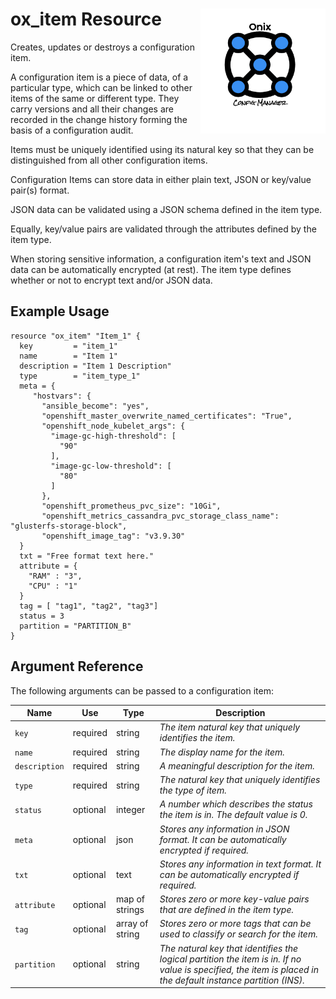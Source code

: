 # ox_item Resource <img src="../../../docs/pics/ox.png" width="200" height="200" align="right">

Creates, updates or destroys a configuration item.

A configuration item is a piece of data, of a particular type, which can be linked to other items of the same or different type. They carry versions and all their changes are recorded in the change history forming the basis of a configuration audit.

Items must be uniquely identified using its natural key so that they can be distinguished from all other configuration items.

Configuration Items can store data in either plain text, JSON or key/value pair(s) format.

JSON data can be validated using a JSON schema defined in the item type.

Equally, key/value pairs are validated through the attributes defined by the item type.

When storing sensitive information, a configuration item's text and JSON data can be automatically encrypted (at rest). The item type defines whether or not to encrypt text and/or JSON data.

## Example Usage

```hcl
resource "ox_item" "Item_1" {
  key         = "item_1"
  name        = "Item 1"
  description = "Item 1 Description"
  type        = "item_type_1"
  meta = {
     "hostvars": {
       "ansible_become": "yes",
       "openshift_master_overwrite_named_certificates": "True",
       "openshift_node_kubelet_args": {
         "image-gc-high-threshold": [
           "90"
         ],
         "image-gc-low-threshold": [
           "80"
         ]
       },
       "openshift_prometheus_pvc_size": "10Gi",
       "openshift_metrics_cassandra_pvc_storage_class_name": "glusterfs-storage-block",
       "openshift_image_tag": "v3.9.30"
  }
  txt = "Free format text here."
  attribute = {
    "RAM" : "3",
    "CPU" : "1"
  }
  tag = [ "tag1", "tag2", "tag3"]
  status = 3
  partition = "PARTITION_B"
}
```

## Argument Reference

The following arguments can be passed to a configuration item:

| Name | Use | Type |  Description |
|---|---|---|---|
| `key` | required | string | *The item natural key that uniquely identifies the item.* |
| `name`| required | string | *The display name for the item.* |
| `description`| required | string | *A meaningful description for the item.* |
| `type` | required | string | *The natural key that uniquely identifies the type of item.* |
| `status` | optional | integer | *A number which describes the status the item is in. The default value is 0.* |
| `meta` | optional | json | *Stores any information in JSON format. It can be automatically encrypted if required.* |
| `txt` | optional | text | *Stores any information in text format. It can be automatically encrypted if required.* |
| `attribute` | optional | map of strings | *Stores zero or more key-value pairs that are defined in the item type.* |
| `tag` | optional | array of string | *Stores zero or more tags that can be used to classify or search for the item.* |
| `partition` | optional | string | *The natural key that identifies the logical partition the item is in. If no value is specified, the item is placed in the default instance partition (INS).* |

